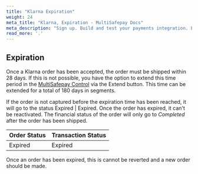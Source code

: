 ```yaml
---
title: "Klarna Expiration"
weight: 24
meta_title: "Klarna, Expiration - MultiSafepay Docs"
meta_description: "Sign up. Build and test your payments integration. Explore our products and services. Use our API Reference, SDKs, and wrappers. Get support."
read_more: '.'
---
```


## Expiration

Once a Klarna order has been accepted, the order must be shipped within 28 days. If this is not possible, you have the option to extend this time period in the [MultiSafepay Control](https://merchant.multisafepay.com) via the Extend button. This time can be extended for a total of 180 days in segments.

If the order is not captured before the expiration time has been reached, it will go to the status Expired | Expired. Once the order has expired, it can't be reactivated. The financial status of the order will only go to _Completed_ after the order has been shipped.


| Order Status                      | Transaction Status      |
|--------------------------------|-----------|
| Expired   | Expired  |

Once an order has been expired, this is cannot be reverted and a new order should be made.

